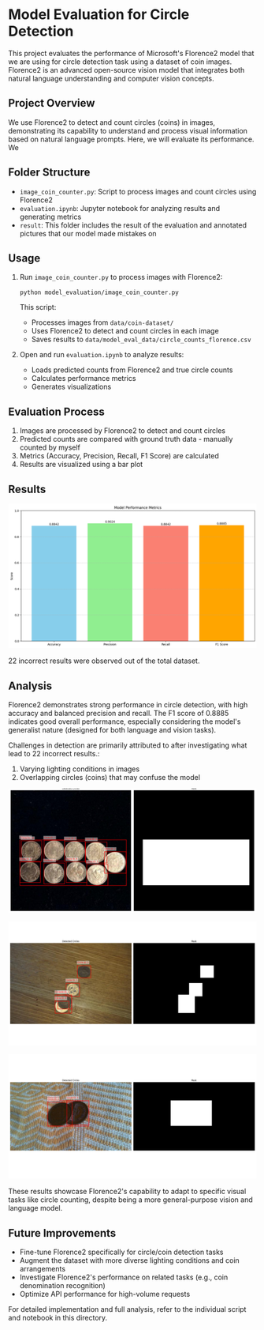 # Model Evaluation for Circle Detection

This project evaluates the performance of Microsoft's Florence2 model that we are using for circle detection task using a dataset of coin images. Florence2 is an advanced open-source vision model that integrates both natural language understanding and computer vision concepts.

## Project Overview

We use Florence2 to detect and count circles (coins) in images, demonstrating its capability to understand and process visual information based on natural language prompts. Here, we will evaluate its performance. We 

## Folder Structure

- `image_coin_counter.py`: Script to process images and count circles using Florence2
- `evaluation.ipynb`: Jupyter notebook for analyzing results and generating metrics
- `result`: This folder includes the result of the evaluation and annotated pictures that our model made mistakes on 

## Usage

1. Run `image_coin_counter.py` to process images with Florence2:
   ```
   python model_evaluation/image_coin_counter.py
   ```
   This script:
   - Processes images from `data/coin-dataset/`
   - Uses Florence2 to detect and count circles in each image
   - Saves results to `data/model_eval_data/circle_counts_florence.csv`

2. Open and run `evaluation.ipynb` to analyze results:
   - Loads predicted counts from Florence2 and true circle counts
   - Calculates performance metrics
   - Generates visualizations

## Evaluation Process

1. Images are processed by Florence2 to detect and count circles
2. Predicted counts are compared with ground truth data - manually counted by myself
3. Metrics (Accuracy, Precision, Recall, F1 Score) are calculated
4. Results are visualized using a bar plot

## Results

![Results](result/results.png)

22 incorrect results were observed out of the total dataset.

## Analysis

Florence2 demonstrates strong performance in circle detection, with high accuracy and balanced precision and recall. The F1 score of 0.8885 indicates good overall performance, especially considering the model's generalist nature (designed for both language and vision tasks).

Challenges in detection are primarily attributed to after investigating what lead to 22 incorrect results.:
1. Varying lighting conditions in images
2. Overlapping circles (coins) that may confuse the model

![image one](result/7e0364c7-d594-40a1-9da3-5dbddf6fc5aa.png)

![image two](result/4386a0c1-247f-4820-a5e5-b4a0f9e9db68.png)

![image three](result/d393bf02-94d9-433a-bc61-dde771539fa0.png)

These results showcase Florence2's capability to adapt to specific visual tasks like circle counting, despite being a more general-purpose vision and language model.

## Future Improvements

- Fine-tune Florence2 specifically for circle/coin detection tasks
- Augment the dataset with more diverse lighting conditions and coin arrangements
- Investigate Florence2's performance on related tasks (e.g., coin denomination recognition)
- Optimize API performance for high-volume requests

For detailed implementation and full analysis, refer to the individual script and notebook in this directory.
